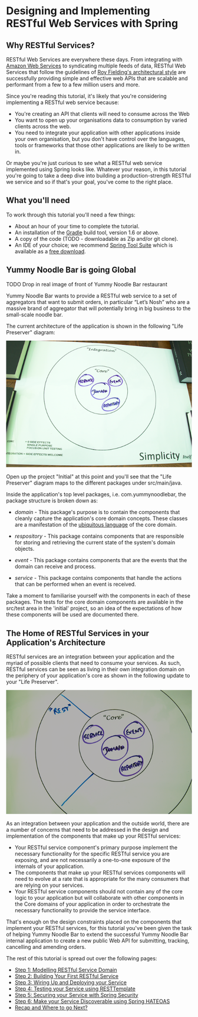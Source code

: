 
# Designing and Implementing RESTful Web Services with Spring

## Why RESTful Services?

RESTful Web Services are everywhere these days. From integrating with [Amazon Web Services](http://aws.amazon.com) to syndicating multiple feeds of data, RESTful Web Services that follow the guidelines of [Roy Fielding's architectural style](http://www.ics.uci.edu/~fielding/pubs/dissertation/top.htm) are successfully providing simple and effective web APIs that are scalable and performant from a few to a few million users and more.

Since you're reading this tutorial, it's likely that you're considering implementing a RESTful web service because:

* You're creating an API that clients will need to consume across the Web
* You want to open up your organisations data to consumption by varied clients across the web.
* You need to integrate your application with other applications inside your own organisation, but you don't have control over the languages, tools or frameworks that those other applications are likely to be written in.

Or maybe you're just curious to see what a RESTful web service implemented using Spring looks like. Whatever your reason, in this tutorial you're going to take a deep dive into building a production-strength RESTful we service and so if that's your goal, you've come to the right place. 

## What you'll need

To work through this tutorial you'll need a few things:

* About an hour of your time to complete the tutorial.
* An installation of the [Gradle](http://www.gradle.org) build tool, version 1.6 or above.
* A copy of the code (TODO - downloadable as Zip and/or git clone).
* An IDE of your choice; we recommend [Spring Tool Suite](http://www.springsource.org/sts) which is available as a [free download](http://www.springsource.org/sts).

## Yummy Noodle Bar is going Global

TODO Drop in real image of front of Yummy Noodle Bar restaurant

Yummy Noodle Bar wants to provide a RESTful web service to a set of aggregators that want to submit orders, in particular “Let’s Nosh” who are a massive brand of aggregator that will potentially bring in big business to the small-scale noodle bar.

The current architecture of the application is shown in the following "Life Preserver" diagram:

![Life Preserver showing Core packages](images/life-preserver-initial.png)

Open up the project "Initial" at this point and you'll see that the "Life Preserver" diagram maps to the different packages under src/main/java. 

Inside the application's top level packages, i.e. com.yummynoodlebar, the package structure is broken down as:

* *domain* - This package's purpose is to contain the components that cleanly capture the application's core domain concepts. These classes are a manifestation of the [ubiquitous language](http://martinfowler.com/bliki/UbiquitousLanguage.html) of the core domain.

* *respository* - This package contains components that are responsible for storing and retrieving the current state of the system's domain objects.

* *event* - This package contains components that are the events that the domain can receive and process.

* *service* - This package contains components that handle the actions that can be performed when an event is received.

Take a moment to familiarise yourself with the components in each of these packages. The tests for the core domain components are available in the src/test area in the 'initial' project, so an idea of the expectations of how these components will be used are documented there.

## The Home of RESTful Services in your Application's Architecture

RESTful services are an integration between your application and the myriad of possible clients that need to consume your services. As such, RESTful services can be seen as living in their own integration domain on the periphery of your application's core as shown in the following update to your "Life Preserver".

![Life Preserver showing Core and REST domain](images/life-preserver-rest-domain-intro.png)

As an integration between your application and the outside world, there are a number of concerns that need to be addressed in the design and implementation of the components that make up your RESTful services:

* Your RESTful service component's primary purpose implement the necessary functionality for the specific RESTful service you are exposing, and are not necessarily a one-to-one exposure of the internals of your application.
* The components that make up your RESTful services components will need to evolve at a rate that is appropriate for the many consumers that are relying on your services.
* Your RESTful service components should not contain any of the core logic to your application but will collaborate with other components in the Core domains of your application in order to orchestrate the necessary functionality to provide the service interface.

That's enough on the design constraints placed on the components that implement your RESTful services, for this tutorial you've been given the task of helping Yummy Noodle Bar to extend the successful Yummy Noodle Bar internal application to create a new public Web API for submitting, tracking, cancelling and amending orders.

The rest of this tutorial is spread out over the following pages:

* [Step 1: Modelling RESTful Service Domain](1/)
* [Step 2: Building Your First RESTful Service](2/)
* [Step 3: Wiring Up and Deploying your Service](3/)
* [Step 4: Testing your Service using RESTTemplate](4/)
* [Step 5: Securing your Service with Spring Security](5/)
* [Step 6: Make your Service Discoverable using Spring HATEOAS](6/)
* [Recap and Where to go Next?](7/)


